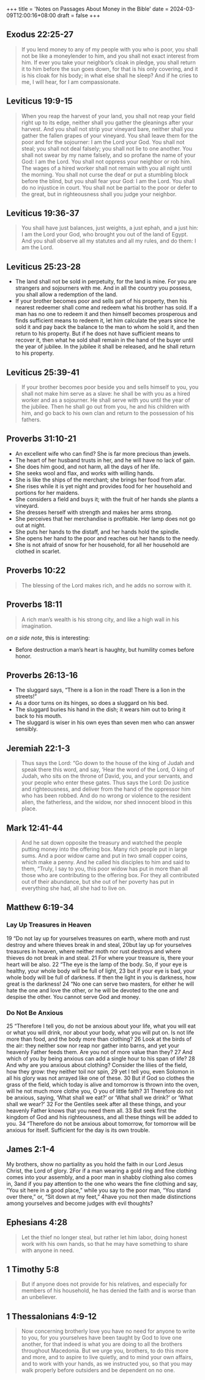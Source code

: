 +++
title = 'Notes on Passages About Money in the Bible'
date = 2024-03-09T12:00:16+08:00
draft = false
+++

## Exodus 22:25-27

> If you lend money to any of my people with you who is poor, you shall not be like a moneylender to him, and you shall not exact interest from him. If ever you take your neighbor’s cloak in pledge, you shall return it to him before the sun goes down, for that is his only covering, and it is his cloak for his body; in what else shall he sleep? And if he cries to me, I will hear, for I am compassionate.

## Leviticus 19:9-15

> When you reap the harvest of your land, you shall not reap your field right up to its edge, neither shall you gather the gleanings after your harvest. And you shall not strip your vineyard bare, neither shall you gather the fallen grapes of your vineyard. You shall leave them for the poor and for the sojourner: I am the Lord your God. You shall not steal; you shall not deal falsely; you shall not lie to one another. You shall not swear by my name falsely, and so profane the name of your God: I am the Lord. You shall not oppress your neighbor or rob him. The wages of a hired worker shall not remain with you all night until the morning. You shall not curse the deaf or put a stumbling block before the blind, but you shall fear your God: I am the Lord. You shall do no injustice in court. You shall not be partial to the poor or defer to the great, but in righteousness shall you judge your neighbor.

## Leviticus 19:36-37

> You shall have just balances, just weights, a just ephah, and a just hin: I am the Lord your God, who brought you out of the land of Egypt. And you shall observe all my statutes and all my rules, and do them: I am the Lord.

## Leviticus 25:23-28

- The land shall not be sold in perpetuity, for the land is mine. For you are strangers and sojourners with me. And in all the country you possess, you shall allow a redemption of the land.
- If your brother becomes poor and sells part of his property, then his nearest redeemer shall come and redeem what his brother has sold. If a man has no one to redeem it and then himself becomes prosperous and finds sufficient means to redeem it, let him calculate the years since he sold it and pay back the balance to the man to whom he sold it, and then return to his property. But if he does not have sufficient means to recover it, then what he sold shall remain in the hand of the buyer until the year of jubilee. In the jubilee it shall be released, and he shall return to his property.

## Leviticus 25:39-41

> If your brother becomes poor beside you and sells himself to you, you shall not make him serve as a slave: he shall be with you as a hired worker and as a sojourner. He shall serve with you until the year of the jubilee. Then he shall go out from you, he and his children with him, and go back to his own clan and return to the possession of his fathers.

## Proverbs 31:10-21

- An excellent wife who can find? She is far more precious than jewels.
- The heart of her husband trusts in her, and he will have no lack of gain.
- She does him good, and not harm, all the days of her life.
- She seeks wool and flax, and works with willing hands.
- She is like the ships of the merchant; she brings her food from afar.
- She rises while it is yet night and provides food for her household and portions for her maidens.
- She considers a field and buys it; with the fruit of her hands she plants a vineyard.
- She dresses herself with strength and makes her arms strong.
- She perceives that her merchandise is profitable. Her lamp does not go out at night.
- She puts her hands to the distaff, and her hands hold the spindle.
- She opens her hand to the poor and reaches out her hands to the needy.
- She is not afraid of snow for her household, for all her household are clothed in scarlet.

## Proverbs 10:22

> The blessing of the Lord makes rich, and he adds no sorrow with it.

## Proverbs 18:11

> A rich man’s wealth is his strong city, and like a high wall in his imagination.

*on a side note*, this is interesting:
- Before destruction a man’s heart is haughty, but humility comes before honor.

## Proverbs 26:13-16

- The sluggard says, “There is a lion in the road! There is a lion in the streets!”
- As a door turns on its hinges, so does a sluggard on his bed.
- The sluggard buries his hand in the dish; it wears him out to bring it back to his mouth.
- The sluggard is wiser in his own eyes than seven men who can answer sensibly.

## Jeremiah 22:1-3

> Thus says the Lord: “Go down to the house of the king of Judah and speak there this word, and say, ‘Hear the word of the Lord, O king of Judah, who sits on the throne of David, you, and your servants, and your people who enter these gates. Thus says the Lord: Do justice and righteousness, and deliver from the hand of the oppressor him who has been robbed. And do no wrong or violence to the resident alien, the fatherless, and the widow, nor shed innocent blood in this place.

## Mark 12:41-44

> And he sat down opposite the treasury and watched the people putting money into the offering box. Many rich people put in large sums. And a poor widow came and put in two small copper coins, which make a penny. And he called his disciples to him and said to them, “Truly, I say to you, this poor widow has put in more than all those who are contributing to the offering box. For they all contributed out of their abundance, but she out of her poverty has put in everything she had, all she had to live on.

## Matthew 6:19-34

### Lay Up Treasures in Heaven

19 “Do not lay up for yourselves treasures on earth, where moth and rust destroy and where thieves break in and steal, 
20but lay up for yourselves treasures in heaven, where neither moth nor rust destroys and where thieves do not break in and steal. 
21 For where your treasure is, there your heart will be also.
22 “The eye is the lamp of the body. So, if your eye is healthy, your whole body will be full of light, 
23 but if your eye is bad, your whole body will be full of darkness. If then the light in you is darkness, how great is the darkness!
24 “No one can serve two masters, for either he will hate the one and love the other, or he will be devoted to the one and despise the other. You cannot serve God and money.

### Do Not Be Anxious

25 “Therefore I tell you, do not be anxious about your life, what you will eat or what you will drink, nor about your body, what you will put on. Is not life more than food, and the body more than clothing? 
26 Look at the birds of the air: they neither sow nor reap nor gather into barns, and yet your heavenly Father feeds them. Are you not of more value than they? 
27 And which of you by being anxious can add a single hour to his span of life? 
28 And why are you anxious about clothing? Consider the lilies of the field, how they grow: they neither toil nor spin, 
29 yet I tell you, even Solomon in all his glory was not arrayed like one of these. 
30 But if God so clothes the grass of the field, which today is alive and tomorrow is thrown into the oven, will he not much more clothe you, O you of little faith? 
31 Therefore do not be anxious, saying, ‘What shall we eat?’ or ‘What shall we drink?’ or ‘What shall we wear?’ 
32 For the Gentiles seek after all these things, and your heavenly Father knows that you need them all. 
33 But seek first the kingdom of God and his righteousness, and all these things will be added to you.
34 “Therefore do not be anxious about tomorrow, for tomorrow will be anxious for itself. Sufficient for the day is its own trouble.

## James 2:1-4

My brothers, show no partiality as you hold the faith in our Lord Jesus Christ, the Lord of glory. 2For if a man wearing a gold ring and fine clothing comes into your assembly, and a poor man in shabby clothing also comes in, 3and if you pay attention to the one who wears the fine clothing and say, “You sit here in a good place,” while you say to the poor man, “You stand over there,” or, “Sit down at my feet,” 4have you not then made distinctions among yourselves and become judges with evil thoughts?

## Ephesians 4:28

> Let the thief no longer steal, but rather let him labor, doing honest work with his own hands, so that he may have something to share with anyone in need.

## 1 Timothy 5:8

> But if anyone does not provide for his relatives, and especially for members of his household, he has denied the faith and is worse than an unbeliever.

## 1 Thessalonians 4:9-12

> Now concerning brotherly love you have no need for anyone to write to you, for you yourselves have been taught by God to love one another, for that indeed is what you are doing to all the brothers throughout Macedonia. But we urge you, brothers, to do this more and more, and to aspire to live quietly, and to mind your own affairs, and to work with your hands, as we instructed you, so that you may walk properly before outsiders and be dependent on no one.
